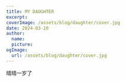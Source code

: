 ```yaml
---
title: MY DAUGHTER
excerpt:
coverImage: /assets/blog/daughter/cover.jpg
date: 2024-03-10
author:
  name:
  picture:
ogImage:
  url: /assets/blog/daughter/cover.jpg
---
```


晴晴一岁了
